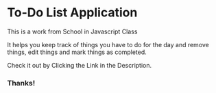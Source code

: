 # To-Do List Application

This is a work from School in Javascript Class

It helps you keep track of things you have to do for the day and remove things, edit things and mark things as completed.

Check it out by Clicking the Link in the Description.
### Thanks!
